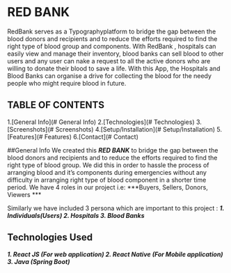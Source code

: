 # RED BANK 
RedBank serves as a Typographyplatform to bridge the gap between the blood donors and recipients and to reduce the efforts required to find the right type of blood group and components. With RedBank , hospitals can easily view and manage their inventory, blood banks can sell blood to other users and any user can nake a request to all the active donors who are willing to donate their blood to save a life. With this App, the Hospitals and Blood Banks can organise a drive for collecting the blood for the needy people who might require blood in future.

## TABLE OF CONTENTS 
1.[General Info](# General Info) 
2.[Technologies](# Technologies) 
3.[Screenshots](# Screenshots)
4.[Setup/Installation](# Setup/Installation)
5.[Features](# Features)
6.[Contact](# Contact)

##General Info
We created this ***RED BANK*** to bridge the gap between the blood donors and recipients and to reduce the efforts required to find the right type of blood group. We did this in order to hassle the process of arranging blood and it’s components during emergencies without any difficulty in arranging right type of blood component in a shorter time period.
We have 4 roles in our project i.e: ***Buyers, Sellers, Donors, Viewers ***

Similarly we have included 3 persona which are important to this project :
***1. Individuals(Users)
      2. Hospitals 
      3. Blood Banks***
      
## Technologies Used 
***1. React JS (For web application)
2. React Native (For Mobile application)
3. Java (Spring Boot)***



